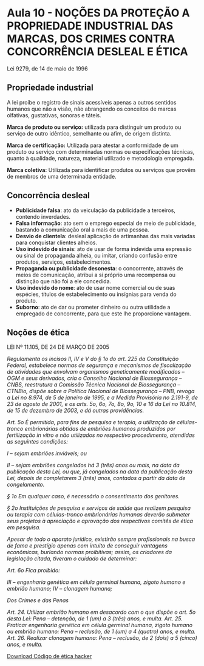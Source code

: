 # Aula 10 - NOÇÕES DA PROTEÇÃO A PROPRIEDADE INDUSTRIAL DAS MARCAS, DOS CRIMES CONTRA CONCORRÊNCIA DESLEAL E ÉTICA
Lei 9279, de 14 de maio de 1996 

## Propriedade industrial 
A lei proíbe o registro de sinais acessíveis apenas a outros sentidos humanos que não a visão, não abrangendo os conceitos de marcas olfativas, gustativas, sonoras e táteis. 

**Marca de produto ou serviço:** utilizada para distinguir um produto ou serviço de outro idêntico, semelhante ou afim, de origem distinta.

**Marca de certificação:** Utilizada para atestar a conformidade de um produto ou serviço com determinadas normas ou especificações técnicas, quanto à qualidade, natureza, material utilizado e metodologia empregada.

**Marca coletiva:** Utilizada para identificar produtos ou serviços que provêm de membros de uma determinada entidade. 

## Concorrência desleal 
- **Publicidade falsa**: ato da veiculação da publicidade a terceiros, contendo inverdades. 
- **Falsa informação**: ato sem o emprego especial de meio de publicidade, bastando a comunicação oral a mais de uma pessoa. 
- **Desvio de clientela**: desleal aplicação de artimanhas das mais variadas para conquistar clientes alheios. 
- **Uso indevido de sinais**: ato de usar de forma indevida uma expressão ou sinal de propaganda alheia, ou imitar, criando confusão entre produtos, serviços, estabelecimentos. 
- **Propaganda ou publicidade desonesta**: o concorrente, através de meios de comunicação, atribui a si próprio uma recompensa ou distinção que não foi a ele concedida. 
- **Uso indevido do nome**: ato de usar nome comercial ou de suas espécies, títulos de estabelecimento ou insígnias para venda do produto. 
- **Suborno**: ato de dar ou prometer dinheiro ou outra utilidade a empregado de concorrente, para que este lhe proporcione vantagem. 

## Noções de ética 

LEI Nº 11.105, DE 24 DE MARÇO DE 2005

<em>
Regulamenta os incisos II, IV e V do § 1o do art. 225 da Constituição Federal, estabelece normas de segurança e mecanismos de fiscalização de atividades que envolvam organismos geneticamente modificados – OGM e seus derivados, cria o Conselho Nacional de Biossegurança – CNBS, reestrutura a Comissão Técnica Nacional de Biossegurança – CTNBio, dispõe sobre a Política Nacional de Biossegurança – PNB, revoga a Lei no 8.974, de 5 de janeiro de 1995, e a Medida Provisória no 2.191-9, de 23 de agosto de 2001, e os arts. 5o, 6o, 7o, 8o, 9o, 10 e 16 da Lei no 10.814, de 15 de dezembro de 2003, e dá outras providências. 

Art. 5o É permitida, para fins de pesquisa e terapia, a utilização de células-tronco embrionárias obtidas de embriões humanos produzidos por fertilização in vitro e não utilizados no respectivo procedimento, atendidas as seguintes condições: 

  I – sejam embriões inviáveis; ou 

  II – sejam embriões congelados há 3 (três) anos ou mais, na data da publicação desta Lei, ou que, já congelados na data da publicação desta Lei, depois de completarem 3 (três) anos, contados a partir da data de congelamento. 

  § 1o Em qualquer caso, é necessário o consentimento dos genitores. 

  § 2o Instituições de pesquisa e serviços de saúde que realizem pesquisa ou terapia com células-tronco embrionárias humanas deverão submeter seus projetos à apreciação e aprovação dos respectivos comitês de ética em pesquisa. 

Apesar de todo o aparato jurídico, existirão sempre profissionais na busca de fama e prestígio apenas com intuito de conseguir vantagens econômicas, burlando normas proibitivas; assim, os criadores da legislação citada, tiveram o cuidado de determinar: 

Art. 6o Fica proibido: 

  III – engenharia genética em célula germinal humana, zigoto humano e embrião humano; 
  IV – clonagem humana; 

Dos Crimes e das Penas 

  Art. 24. Utilizar embrião humano em desacordo com o que dispõe o art. 5o desta Lei: 
  Pena – detenção, de 1 (um) a 3 (três) anos, e multa. 
  Art. 25. Praticar engenharia genética em célula germinal humana, zigoto humano ou embrião humano: 
  Pena – reclusão, de 1 (um) a 4 (quatro) anos, e multa. 
  Art. 26. Realizar clonagem humana: 
  Pena – reclusão, de 2 (dois) a 5 (cinco) anos, e multa.
</em>

[Download Código de ética hacker](https://github.com/phenriqueleao/studynotes/raw/master/media/propriedade_intelectual-direito-etica/aula10_codigo_de_etica_hacker.pdf)
